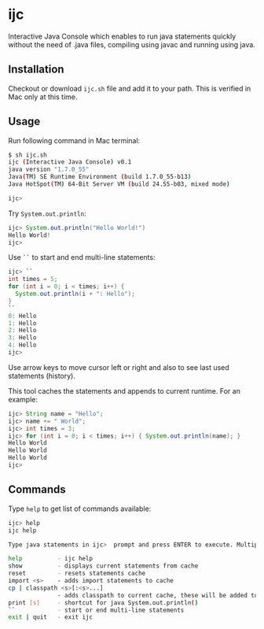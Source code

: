 ijc
===

Interactive Java Console which enables to run java statements quickly without the need of .java files, compiling using javac and running using java. 


Installation 
------------

Checkout or download <code>ijc.sh</code> file and add it to your path. This is verified in Mac only at this time. 


Usage
-----

Run following command in Mac terminal: 
```bash
$ sh ijc.sh 
ijc (Interactive Java Console) v0.1
java version "1.7.0_55"
Java(TM) SE Runtime Environment (build 1.7.0_55-b13)
Java HotSpot(TM) 64-Bit Server VM (build 24.55-b03, mixed mode)

ijc> 
```

Try <code>System.out.println</code>: 
```java
ijc> System.out.println("Hello World!")
Hello World!
ijc> 
```

Use <code>``</code> to start and end multi-line statements: 
```java
ijc> ``
int times = 5; 
for (int i = 0; i < times; i++) { 
  System.out.println(i + ": Hello"); 
} 
``
0: Hello
1: Hello
2: Hello
3: Hello
4: Hello
ijc> 
```

Use arrow keys to move cursor left or right and also to see last used statements (history). 

This tool caches the statements and appends to current runtime. For an example: 
```java 
ijc> String name = "Hello"; 
ijc> name += " World"; 
ijc> int times = 3; 
ijc> for (int i = 0; i < times; i++) { System.out.println(name); } 
Hello World
Hello World
Hello World
ijc> 
```

Commands
--------
Type <code>help</code> to get list of commands available: 
```bash
ijc> help 
ijc help

Type java statements in ijc>  prompt and press ENTER to execute. Multiple statements can be entered by enclosing with 

help          - ijc help
show          - displays current statements from cache
reset         - resets statements cache
import <s>    - adds import statements to cache
cp | classpath <s>[:<s>...]
              - adds classpath to current cache, these will be added to classpath when running statements
print [s]     - shortcut for java System.out.println()
``            - start or end multi-line statements
exit | quit   - exit ijc

```

